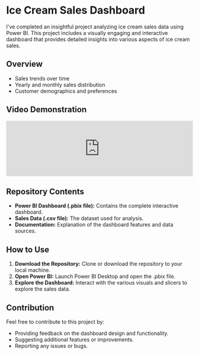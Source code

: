 <!DOCTYPE html>
<html lang="en">
<head>
    <meta charset="UTF-8">
    <meta name="viewport" content="width=device-width, initial-scale=1.0">
</head>
<body>
    <h1>Ice Cream Sales Dashboard</h1>
    <p>I've completed an insightful project analyzing ice cream sales data using Power BI. This project includes a visually engaging and interactive dashboard that provides detailed insights into various aspects of ice cream sales.</p>
    
<h2>Overview</h2>
    <ul>
        <li>Sales trends over time</li>
        <li>Yearly and monthly sales distribution</li>
        <li>Customer demographics and preferences</li>
    </ul>

<h2>Video Demonstration</h2>
    <iframe title="vimeo-player" src="https://player.vimeo.com/video/1000233281?autoplay=1" width="100%" height="auto" frameborder="0" allow="autoplay; fullscreen" allowfullscreen></iframe>

<h2>Repository Contents</h2>
    <ul>
        <li><strong>Power BI Dashboard (.pbix file):</strong> Contains the complete interactive dashboard.</li>
        <li><strong>Sales Data (.csv file):</strong> The dataset used for analysis.</li>
        <li><strong>Documentation:</strong> Explanation of the dashboard features and data sources.</li>
    </ul>

<h2>How to Use</h2>
    <ol>
        <li><strong>Download the Repository:</strong> Clone or download the repository to your local machine.</li>
        <li><strong>Open Power BI:</strong> Launch Power BI Desktop and open the .pbix file.</li>
        <li><strong>Explore the Dashboard:</strong> Interact with the various visuals and slicers to explore the sales data.</li>
    </ol>

<h2>Contribution</h2>
    <p>Feel free to contribute to this project by:</p>
    <ul>
        <li>Providing feedback on the dashboard design and functionality.</li>
        <li>Suggesting additional features or improvements.</li>
        <li>Reporting any issues or bugs.</li>
    </ul>
</body>
</html>
